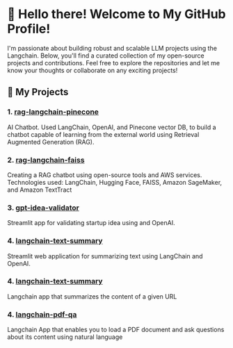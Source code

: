 # 👋 Hello there! Welcome to My GitHub Profile!

I'm passionate about building robust and scalable LLM projects using the Langchain. Below, you'll find a curated collection of my open-source projects and contributions. Feel free to explore the repositories and let me know your thoughts or collaborate on any exciting projects!

## 🚀 My Projects

### 1. [**rag-langchain-pinecone**](link-to-repository)
AI Chatbot. Used LangChain, OpenAI, and Pinecone vector DB, to build a chatbot capable of learning from the external world using Retrieval Augmented Generation (RAG).

### 2. [**rag-langchain-faiss**](link-to-repository)
Creating a RAG chatbot using open-source tools and AWS services. Technologies used: LangChain, Hugging Face, FAISS, Amazon SageMaker, and Amazon TextTract

### 3. [**gpt-idea-validator**](https://github.com/Shaunakdas/gpt-idea-validator)
Streamlit app for validating startup idea using and OpenAI.

### 4. [**langchain-text-summary**](https://github.com/Shaunakdas/langchain-text-summary)
Streamlit web application for summarizing text using LangChain and OpenAI.

### 4. [**langchain-text-summary**](https://github.com/Shaunakdas/langchain-url-summary)
Langchain app that summarizes the content of a given URL

### 4. [**langchain-pdf-qa**](https://github.com/Shaunakdas/langchain-pdf-qa)
Langchain App that enables you to load a PDF document and ask questions about its content using natural language
